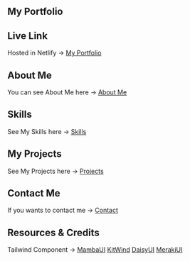 ## My Portfolio

## Live Link 
Hosted in Netlify -> [My Portfolio](https://fahim-abrar-asif-portfolio.netlify.app/) 

## About Me
You can see About Me here -> [About Me](https://fahim-abrar-asif-portfolio.netlify.app/aboutMe)

## Skills
See My Skills here -> [Skills](https://fahim-abrar-asif-portfolio.netlify.app/skill)

## My Projects 
See My Projects here -> [Projects](https://fahim-abrar-asif-portfolio.netlify.app/projects)

## Contact Me
If you wants to contact me -> [Contact](https://fahim-abrar-asif-portfolio.netlify.app/contactMe) 

## Resources & Credits
Tailwind Component -> [MambaUI](https://www.mambaui.com/components) [KitWind](https://kitwind.io/products/kometa/components/) [DaisyUI](https://daisyui.com/) [MerakiUI](https://merakiui.com/)



